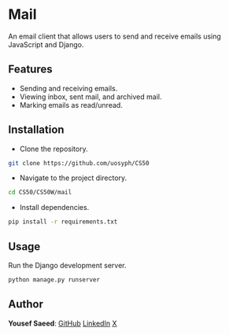 # Mail

An email client that allows users to send and receive emails using JavaScript and Django.

## Features

-   Sending and receiving emails.
-   Viewing inbox, sent mail, and archived mail.
-   Marking emails as read/unread.

## Installation

-   Clone the repository.

```sh
git clone https://github.com/uosyph/CS50
```

-   Navigate to the project directory.

```sh
cd CS50/CS50W/mail
```

-   Install dependencies.

```sh
pip install -r requirements.txt
```

## Usage

Run the Django development server.

```sh
python manage.py runserver
```

## Author

**Yousef Saeed**:
[GitHub](https://github.com/uosyph)
[LinkedIn](https://linkedin.com/in/uosyph)
[X](https://twitter.com/uosyph)

